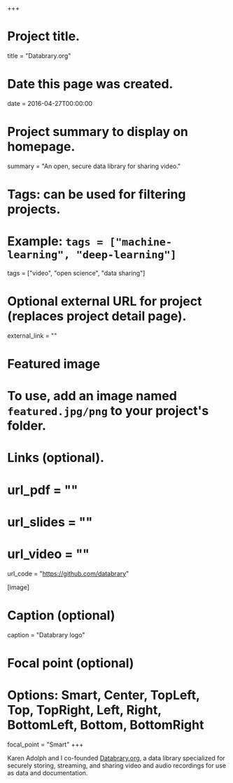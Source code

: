 +++
# Project title.
title = "Databrary.org"

# Date this page was created.
date = 2016-04-27T00:00:00

# Project summary to display on homepage.
summary = "An open, secure data library for sharing video."

# Tags: can be used for filtering projects.
# Example: `tags = ["machine-learning", "deep-learning"]`
tags = ["video", "open science", "data sharing"]

# Optional external URL for project (replaces project detail page).
external_link = ""

# Featured image
# To use, add an image named `featured.jpg/png` to your project's folder. 
# Links (optional).
# url_pdf = ""
# url_slides = ""
# url_video = ""
url_code = "https://github.com/databrary"

[image]
  # Caption (optional)
  caption = "Databrary logo"

  # Focal point (optional)
  # Options: Smart, Center, TopLeft, Top, TopRight, Left, Right, BottomLeft, Bottom, BottomRight
  focal_point = "Smart"
+++

Karen Adolph and I co-founded [Databrary.org](https://databrary.org), a data library specialized for securely storing, streaming, and sharing video and audio recordings for use as data and documentation.
